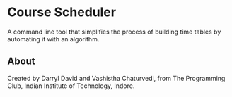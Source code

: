 # Course Scheduler

A command line tool that simplifies the process of building time tables by automating it with an algorithm.  

## About

Created by Darryl David and Vashistha Chaturvedi, from The Programming Club, Indian Institute of Technology, Indore.
